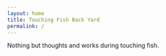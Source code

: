```yaml
---
layout: home
title: Touching Fish Back Yard
permalink: /
---
```


Nothing but thoughts and works during touching fish.

